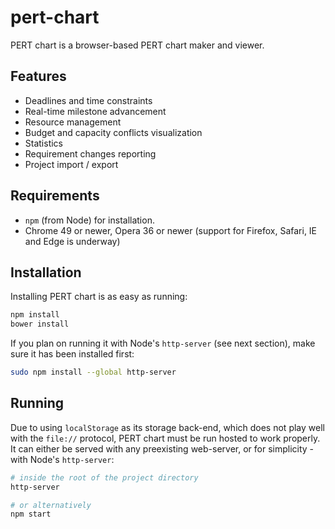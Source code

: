 # pert-chart
PERT chart is a browser-based PERT chart maker and viewer.

## Features
- Deadlines and time constraints
- Real-time milestone advancement
- Resource management
- Budget and capacity conflicts visualization
- Statistics
- Requirement changes reporting
- Project import / export

## Requirements
- `npm` (from Node) for installation.
- Chrome 49 or newer, Opera 36 or newer (support for Firefox, Safari, IE and Edge is underway)


## Installation
Installing PERT chart is as easy as running:
```sh
npm install
bower install
```

If you plan on running it with Node's `http-server` (see next section), make sure it has been installed first:
```sh
sudo npm install --global http-server
```

## Running
Due to using `localStorage` as its storage back-end, which does not play well with the `file://` protocol, PERT chart
must be run hosted to work properly. It can either be served with any preexisting web-server, or for simplicity - with
Node's `http-server`:

```sh
# inside the root of the project directory
http-server

# or alternatively
npm start
```
